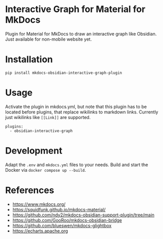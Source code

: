 # Interactive Graph for Material for MkDocs
Plugin for Material for MkDocs to draw an interactive graph like Obsidian.
Just available for non-mobile website yet.

# Installation
`pip install mkdocs-obsidian-interactive-graph-plugin`

# Usage
Activate the plugin in mkdocs.yml, but note that this plugin has to be located before plugins, that replace wikilinks to markdown links. Currently just wikilinks like `[[Link]]` are supported.
```
plugins:
  - obsidian-interactive-graph
```

# Development
Adapt the `.env` and `mkdocs.yml` files to your needs.
Build and start the Docker via `docker compose up --build`.

# References
* https://www.mkdocs.org/
* https://squidfunk.github.io/mkdocs-material/
* https://github.com/ndy2/mkdocs-obsidian-support-plugin/tree/main
* https://github.com/GooRoo/mkdocs-obsidian-bridge
* https://github.com/blueswen/mkdocs-glightbox
* https://echarts.apache.org
